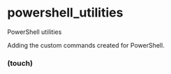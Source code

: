 # powershell_utilities
PowerShell utilities

Adding the custom commands created for PowerShell.
### (touch)
